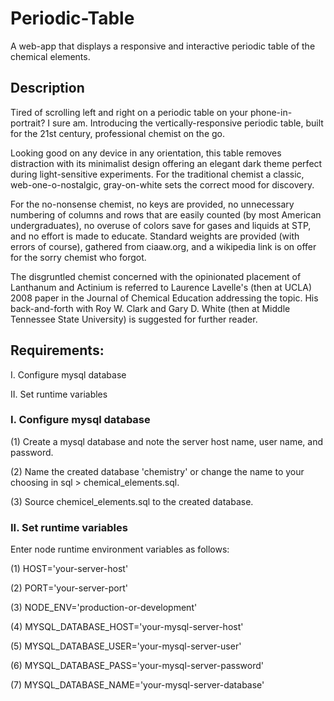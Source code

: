 # Periodic-Table
A web-app that displays a responsive and interactive periodic table of the
chemical elements.

## Description
Tired of scrolling left and right on a periodic table on your
phone-in-portrait? I sure am. Introducing the vertically-responsive periodic
table, built for the 21st century, professional chemist on the go.

Looking good on any device in any orientation, this table removes distraction
with its minimalist design offering an elegant dark theme perfect during
light-sensitive experiments. For the traditional chemist a classic,
web-one-o-nostalgic, gray-on-white sets the correct mood for discovery.

For the no-nonsense chemist, no keys are provided, no unnecessary numbering of
columns and rows that are easily counted (by most American undergraduates), no
overuse of colors save for gases and liquids at STP, and no effort is made to
educate. Standard weights are provided (with errors of course), gathered from
ciaaw.org, and a wikipedia link is on offer for the sorry chemist who forgot.

The disgruntled chemist concerned with the opinionated placement of Lanthanum
and Actinium is referred to Laurence Lavelle's (then at UCLA) 2008 paper in the
Journal of Chemical Education addressing the topic. His back-and-forth with Roy
W. Clark and Gary D. White (then at Middle Tennessee State University) is
suggested for further reader.

## Requirements:
I. Configure mysql database

II. Set runtime variables

### I. Configure mysql database
(1) Create a mysql database and note the server host name, user name, and
password.

(2) Name the created database 'chemistry' or change the name to your choosing
in sql > chemical_elements.sql.

(3) Source chemicel_elements.sql to the created database.

### II. Set runtime variables
Enter node runtime environment variables as follows:

(1) HOST='your-server-host'

(2) PORT='your-server-port'

(3) NODE_ENV='production-or-development'

(4) MYSQL_DATABASE_HOST='your-mysql-server-host'

(5) MYSQL_DATABASE_USER='your-mysql-server-user'

(6) MYSQL_DATABASE_PASS='your-mysql-server-password'

(7) MYSQL_DATABASE_NAME='your-mysql-server-database'